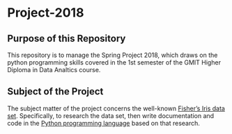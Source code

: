 # Project-2018
## Purpose of this Repository
This repository is to manage the Spring Project 2018, which draws on the python programming skills covered in the 1st semester of the GMIT Higher Diploma in Data Analtics course.

## Subject of the Project
The subject matter of the project concerns the well-known [Fisher’s Iris data set](http://archive.ics.uci.edu/ml/datasets/Iris). Specifically, to research the data set, then write documentation and code in the [Python programming language](https://www.python.org) based on that research.


